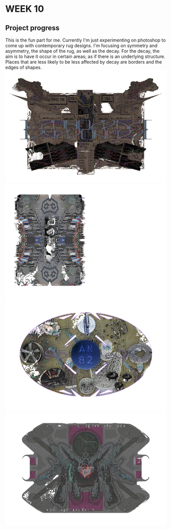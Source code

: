 # WEEK 10
## Project progress

This is the fun part for me. Currently I'm just experimenting on photoshop to come up with contemporary rug designs. I'm focusing on symmetry and asymmetry, the shape of the rug, as well as the decay. For the decay, the aim is to have it occur in certain areas; as if there is an underlying structure. Places that are less likely to be less affected by decay are borders and the edges of shapes. <br/>
![](rug0.png) <br/>
![](rug1.png) <br/>
![](rug2.png) <br/>
![](rug3.png) <br/>
